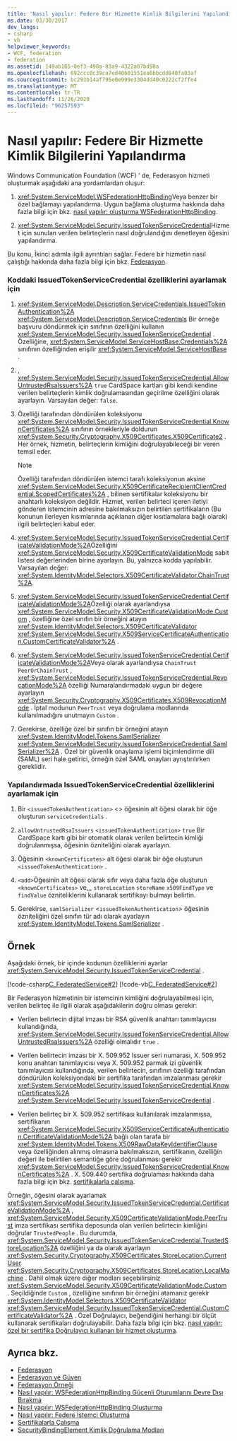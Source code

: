 ```yaml
---
title: 'Nasıl yapılır: Federe Bir Hizmette Kimlik Bilgilerini Yapılandırma'
ms.date: 03/30/2017
dev_langs:
- csharp
- vb
helpviewer_keywords:
- WCF, federation
- federation
ms.assetid: 149ab165-0ef3-490a-83a9-4322a07bd98a
ms.openlocfilehash: 692ccc0c39ca7ed40601551ea6bbcdd840fa03af
ms.sourcegitcommit: bc293b14af795e0e999e3304dd40c0222cf2ffe4
ms.translationtype: MT
ms.contentlocale: tr-TR
ms.lasthandoff: 11/26/2020
ms.locfileid: "96257593"
---
```

# <a name="how-to-configure-credentials-on-a-federation-service"></a>Nasıl yapılır: Federe Bir Hizmette Kimlik Bilgilerini Yapılandırma

Windows Communication Foundation (WCF) ' de, Federasyon hizmeti oluşturmak aşağıdaki ana yordamlardan oluşur:  
  
1. <xref:System.ServiceModel.WSFederationHttpBinding>Veya benzer bir özel bağlamayı yapılandırma. Uygun bağlama oluşturma hakkında daha fazla bilgi için bkz. [nasıl yapılır: oluşturma WSFederationHttpBinding](how-to-create-a-wsfederationhttpbinding.md).  
  
2. <xref:System.ServiceModel.Security.IssuedTokenServiceCredential>Hizmet için sunulan verilen belirteçlerin nasıl doğrulandığını denetleyen öğesini yapılandırma.  
  
 Bu konu, İkinci adımla ilgili ayrıntıları sağlar. Federe bir hizmetin nasıl çalıştığı hakkında daha fazla bilgi için bkz. [Federasyon](federation.md).  
  
### <a name="to-set-the-properties-of-issuedtokenservicecredential-in-code"></a>Koddaki IssuedTokenServiceCredential özelliklerini ayarlamak için  
  
1. <xref:System.ServiceModel.Description.ServiceCredentials.IssuedTokenAuthentication%2A> <xref:System.ServiceModel.Description.ServiceCredentials> Bir örneğe başvuru döndürmek için sınıfının özelliğini kullanın <xref:System.ServiceModel.Security.IssuedTokenServiceCredential> . Özelliğine, <xref:System.ServiceModel.ServiceHostBase.Credentials%2A> sınıfının özelliğinden erişilir <xref:System.ServiceModel.ServiceHostBase> .  
  
2. , <xref:System.ServiceModel.Security.IssuedTokenServiceCredential.AllowUntrustedRsaIssuers%2A> `true` CardSpace kartları gibi kendi kendine verilen belirteçlerin kimlik doğrulamasından geçirilme özelliğini olarak ayarlayın. Varsayılan değer: `false`.  
  
3. Özelliği tarafından döndürülen koleksiyonu <xref:System.ServiceModel.Security.IssuedTokenServiceCredential.KnownCertificates%2A> sınıfının örnekleriyle doldurun <xref:System.Security.Cryptography.X509Certificates.X509Certificate2> . Her örnek, hizmetin, belirteçlerin kimliğini doğrulayabileceği bir veren temsil eder.  
  
    > [!NOTE]
    > Özelliği tarafından döndürülen istemci tarafı koleksiyonun aksine <xref:System.ServiceModel.Security.X509CertificateRecipientClientCredential.ScopedCertificates%2A> , bilinen sertifikalar koleksiyonu bir anahtarlı koleksiyon değildir. Hizmet, verilen belirteci içeren iletiyi gönderen istemcinin adresine bakılmaksızın belirtilen sertifikaların (Bu konunun ilerleyen kısımlarında açıklanan diğer kısıtlamalara bağlı olarak) ilgili belirteçleri kabul eder.  
  
4. <xref:System.ServiceModel.Security.IssuedTokenServiceCredential.CertificateValidationMode%2A>Özelliğini <xref:System.ServiceModel.Security.X509CertificateValidationMode> sabit listesi değerlerinden birine ayarlayın. Bu, yalnızca kodda yapılabilir. Varsayılan değer: <xref:System.IdentityModel.Selectors.X509CertificateValidator.ChainTrust%2A>.  
  
5. <xref:System.ServiceModel.Security.IssuedTokenServiceCredential.CertificateValidationMode%2A>Özelliği olarak ayarlandıysa <xref:System.ServiceModel.Security.X509CertificateValidationMode.Custom> , özelliğine özel sınıfın bir örneğini atayın <xref:System.IdentityModel.Selectors.X509CertificateValidator> <xref:System.ServiceModel.Security.X509ServiceCertificateAuthentication.CustomCertificateValidator%2A> .  
  
6. <xref:System.ServiceModel.Security.IssuedTokenServiceCredential.CertificateValidationMode%2A>Veya olarak ayarlandıysa `ChainTrust` `PeerOrChainTrust` , <xref:System.ServiceModel.Security.IssuedTokenServiceCredential.RevocationMode%2A> özelliği Numaralandırmadaki uygun bir değere ayarlayın <xref:System.Security.Cryptography.X509Certificates.X509RevocationMode> . İptal modunun `PeerTrust` veya doğrulama modlarında kullanılmadığını unutmayın `Custom` .  
  
7. Gerekirse, özelliğe özel bir sınıfın bir örneğini atayın <xref:System.IdentityModel.Tokens.SamlSerializer> <xref:System.ServiceModel.Security.IssuedTokenServiceCredential.SamlSerializer%2A> . Özel bir güvenlik onaylama işlemi biçimlendirme dili (SAML) seri hale getirici, örneğin özel SAML onayları ayrıştırılırken gereklidir.  
  
### <a name="to-set-the-properties-of-issuedtokenservicecredential-in-configuration"></a>Yapılandırmada IssuedTokenServiceCredential özelliklerini ayarlamak için  
  
1. Bir `<issuedTokenAuthentication>` <> öğesinin alt öğesi olarak bir öğe oluşturun `serviceCredentials` .  
  
2. `allowUntrustedRsaIssuers` `<issuedTokenAuthentication>` `true` Bir CardSpace kartı gibi bir otomatik olarak verilen belirtecin kimliği doğrulanmışsa, öğesinin özniteliğini olarak ayarlayın.  
  
3. Öğesinin `<knownCertificates>` alt öğesi olarak bir öğe oluşturun `<issuedTokenAuthentication>` .  
  
4. `<add>`Öğesinin alt öğesi olarak sıfır veya daha fazla öğe oluşturun `<knownCertificates>` ve,,, `storeLocation` `storeName` `x509FindType` ve `findValue` özniteliklerini kullanarak sertifikayı bulmayı belirtin.  
  
5. Gerekirse, `samlSerializer` <`issuedTokenAuthentication`> öğesinin özniteliğini özel sınıfın tür adı olarak ayarlayın <xref:System.IdentityModel.Tokens.SamlSerializer> .  
  
## <a name="example"></a>Örnek  

 Aşağıdaki örnek, bir içinde kodunun özelliklerini ayarlar <xref:System.ServiceModel.Security.IssuedTokenServiceCredential> .  
  
 [!code-csharp[C_FederatedService#2](../../../../samples/snippets/csharp/VS_Snippets_CFX/c_federatedservice/cs/source.cs#2)]
 [!code-vb[C_FederatedService#2](../../../../samples/snippets/visualbasic/VS_Snippets_CFX/c_federatedservice/vb/source.vb#2)]  
  
 Bir Federasyon hizmetinin bir istemcinin kimliğini doğrulayabilmesi için, verilen belirteç ile ilgili olarak aşağıdakilerin doğru olması gerekir:  
  
- Verilen belirtecin dijital imzası bir RSA güvenlik anahtarı tanımlayıcısı kullandığında, <xref:System.ServiceModel.Security.IssuedTokenServiceCredential.AllowUntrustedRsaIssuers%2A> özelliği olmalıdır `true` .  
  
- Verilen belirtecin imzası bir X. 509.952 Issuer seri numarası, X. 509.952 konu anahtarı tanımlayıcısı veya X. 509.952 parmak izi güvenlik tanımlayıcısı kullandığında, verilen belirtecin, sınıfının özelliği tarafından döndürülen koleksiyondaki bir sertifika tarafından imzalanması gerekir <xref:System.ServiceModel.Security.IssuedTokenServiceCredential.KnownCertificates%2A> <xref:System.ServiceModel.Security.IssuedTokenServiceCredential> .  
  
- Verilen belirteç bir X. 509.952 sertifikası kullanılarak imzalanmışsa, sertifikanın <xref:System.ServiceModel.Security.X509ServiceCertificateAuthentication.CertificateValidationMode%2A> bağlı olan tarafa bir <xref:System.IdentityModel.Tokens.X509RawDataKeyIdentifierClause> veya özelliğinden alınmış olmasına bakılmaksızın, sertifikanın, özelliğin değeri ile belirtilen semantiğe göre doğrulanması gerekir <xref:System.ServiceModel.Security.IssuedTokenServiceCredential.KnownCertificates%2A> . X. 509.440 sertifika doğrulaması hakkında daha fazla bilgi için bkz. [sertifikalarla çalışma](working-with-certificates.md).  
  
 Örneğin, öğesini olarak ayarlamak <xref:System.ServiceModel.Security.IssuedTokenServiceCredential.CertificateValidationMode%2A> , <xref:System.ServiceModel.Security.X509CertificateValidationMode.PeerTrust> imza sertifikası sertifika deposunda olan verilen belirtecin kimliğini doğrular `TrustedPeople` . Bu durumda, <xref:System.ServiceModel.Security.IssuedTokenServiceCredential.TrustedStoreLocation%2A> özelliğini ya da olarak ayarlayın <xref:System.Security.Cryptography.X509Certificates.StoreLocation.CurrentUser> <xref:System.Security.Cryptography.X509Certificates.StoreLocation.LocalMachine> . Dahil olmak üzere diğer modları seçebilirsiniz <xref:System.ServiceModel.Security.X509CertificateValidationMode.Custom> . Seçildiğinde `Custom` , özelliğine sınıfının bir örneğini atamanız gerekir <xref:System.IdentityModel.Selectors.X509CertificateValidator> <xref:System.ServiceModel.Security.IssuedTokenServiceCredential.CustomCertificateValidator%2A> . Özel Doğrulayıcı, beğendiğini herhangi bir ölçüt kullanarak sertifikaları doğrulayabilir. Daha fazla bilgi için bkz. [nasıl yapılır: özel bir sertifika Doğrulayıcı kullanan bir hizmet oluşturma](../extending/how-to-create-a-service-that-employs-a-custom-certificate-validator.md).  
  
## <a name="see-also"></a>Ayrıca bkz.

- [Federasyon](federation.md)
- [Federasyon ve Güven](federation-and-trust.md)
- [Federasyon Örneği](../samples/federation-sample.md)
- [Nasıl yapılır: WSFederationHttpBinding Gücenli Oturumlarını Devre Dışı Bırakma](how-to-disable-secure-sessions-on-a-wsfederationhttpbinding.md)
- [Nasıl yapılır: WSFederationHttpBinding Oluşturma](how-to-create-a-wsfederationhttpbinding.md)
- [Nasıl yapılır: Federe İstemci Oluşturma](how-to-create-a-federated-client.md)
- [Sertifikalarla Çalışma](working-with-certificates.md)
- [SecurityBindingElement Kimlik Doğrulama Modları](securitybindingelement-authentication-modes.md)
